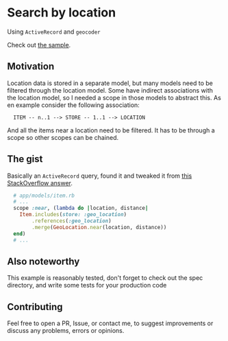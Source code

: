 # Search by location

Using `ActiveRecord` and `geocoder`

Check out [the sample](https://rails-search-by-location.herokuapp.com).

## Motivation

Location data is stored in a separate model, but many models need to be filtered through the location model. Some have indirect associations with the location model, so I needed a scope in those models to abstract this. As en example consider the following association:

```
  ITEM -- n..1 --> STORE -- 1..1 --> LOCATION
```

And all the items near a location need to be filtered. It has to be through a scope so other scopes can be chained.

## The gist

Basically an `ActiveRecord` query, found it and tweaked it from [this StackOverflow answer](https://stackoverflow.com/questions/12298836/rails-inner-join-combined-with-geocoding-gem).

```ruby
  # app/models/item.rb
  # ...
  scope :near, (lambda do |location, distance|
    Item.includes(store: :geo_location)
        .references(:geo_location)
        .merge(GeoLocation.near(location, distance))
  end)
  # ...
```

## Also noteworthy

This example is reasonably tested, don't forget to check out the spec directory, and write some tests for your production code

## Contributing

Feel free to open a PR, Issue, or contact me, to suggest improvements or discuss any problems, errors or opinions.
